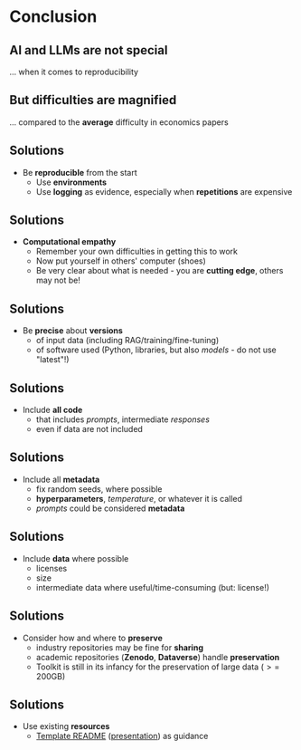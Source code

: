 # Conclusion

## AI and LLMs are not special

... when it comes to reproducibility

## But difficulties are magnified

... compared to the **average** difficulty in economics papers

## Solutions

- Be **reproducible** from the start
  - Use **environments**
  - Use **logging** as evidence, especially when **repetitions** are expensive

## Solutions

- **Computational empathy**
  - Remember your own difficulties in getting this to work
  - Now put yourself in others' computer (shoes)
  - Be very clear about what is needed - you are **cutting edge**, others may not be!

## Solutions

- Be **precise** about **versions**
  - of input data (including RAG/training/fine-tuning)
  - of software used (Python, libraries, but also *models* - do not use "latest"!)

## Solutions

- Include **all code**
  - that includes *prompts*, intermediate *responses*
  - even if data are not included

## Solutions

- Include all **metadata**
  - fix random seeds, where possible
  - **hyperparameters**, *temperature*, or whatever it is called
  - *prompts* could be considered **metadata**

## Solutions

- Include **data** where possible
  - licenses
  - size
  - intermediate data where useful/time-consuming (but: license!)

## Solutions

- Consider how and where to **preserve** 
  - industry repositories may be fine for **sharing**
  - academic repositories (**Zenodo**, **Dataverse**) handle **preservation**
  - Toolkit is still in its infancy for the preservation of large data ($>=$ 200GB)


## Solutions

- Use existing **resources**
  - [Template README](https://social-science-data-editors.github.io/template_README/) ([presentation](https://larsvilhuber.github.io/readme-presentation/)) as guidance